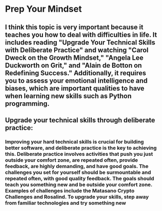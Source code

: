 # Prep Your Mindset

## I think this topic is very important because it teaches you how to deal with difficulties in life. It includes reading "Upgrade Your Technical Skills with Deliberate Practice" and watching "Carol Dweck on the Growth Mindset," "Angela Lee Duckworth on Grit," and "Alain de Botton on Redefining Success." Additionally, it requires you to assess your emotional intelligence and biases, which are important qualities to have when learning new skills such as Python programming.




## Upgrade your technical skills through deliberate practice:

 ### Improving your hard technical skills is crucial for building better software, and deliberate practice is the key to achieving this. Deliberate practice involves activities that push you just outside your comfort zone, are repeated often, provide feedback, are highly demanding, and have good goals. The challenges you set for yourself should be surmountable and repeated often, with good quality feedback. The goals should teach you something new and be outside your comfort zone. Examples of challenges include the Matasano Crypto Challenges and Rosalind. To upgrade your skills, step away from familiar technologies and try something new